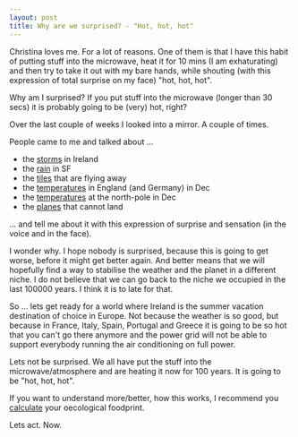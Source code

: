 ```yaml
---
layout: post
title: Why are we surprised? - "Hot, hot, hot"
---
```


Christina loves me. For a lot of reasons. One of them is that I have this habit of putting stuff into the microwave, heat it for 10 mins (I am exhaturating) and then try to take it out with my bare hands, while shouting (with this expression of total surprise on my face) "hot, hot, hot".

Why am I surprised? If you put stuff into the microwave (longer than 30 secs) it is probably going to be (very) hot, right?

Over the last couple of weeks I looked into a mirror. A couple of times.

People came to me and talked about ...

* the [storms](https://en.wikipedia.org/wiki/2015%E2%80%9316_UK_and_Ireland_windstorm_season) in Ireland
* the [rain](http://www.sfgate.com/bayarea/article/When-are-the-El-Ni-o-rains-actually-coming-6568678.php) in SF
* the [tiles](http://www.bbc.com/news/uk-england-birmingham-35200910) that are flying away
* the [temperatures](https://tamino.wordpress.com/2016/01/02/crazy-hot-december/) in England (and Germany) in Dec
* the [temperatures](http://www.telegraph.co.uk/news/weather/12075282/North-Pole-temperatures-spike-above-freezing-as-Storm-Frank-sends-warm-air-north.html) at the north-pole in Dec
* the [planes](http://www.independent.ie/irish-news/planes-forced-to-divert-as-strong-winds-impact-at-dublin-airport-31268658.html) that cannot land

... and tell me about it with this expression of surprise and sensation (in the voice and in the face).

I wonder why. I hope nobody is surprised, because this is going to get worse, before it might get better again. And better means that we will hopefully find a way to stabilise the weather and the planet in a different niche. I do not believe that we can go back to the niche we occupied in the last 100000 years. I think it is to late for that.

So ... lets get ready for a world where Ireland is the summer vacation destination of choice in Europe. Not because the weather is so good, but because in France, Italy, Spain, Portugal and Greece it is going to be so hot that you can't go there anymore and the power grid will not be able to support everybody running the air conditioning on full power.

Lets not be surprised. We all have put the stuff into the microwave/atmosphere and are heating it now for 100 years. It is going to be "hot, hot, hot".

If you want to understand more/better, how this works, I recommend you [calculate](http://www.footprintnetwork.org/en/index.php/GFN/page/calculators/) your oecological foodprint.

Lets act. Now.

